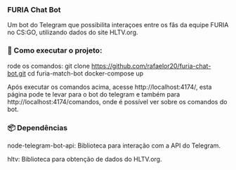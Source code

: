 ### FURIA Chat Bot

Um bot do Telegram que possibilita interaçoes entre os fâs da equipe FURIA no CS:GO, utilizando dados do site HLTV.org.

### 🔧 Como executar o projeto:

rode os comandos:
git clone https://github.com/rafaelor20/furia-chat-bot.git
cd furia-match-bot
docker-compose up

Após executar os comandos acima, acesse http://localhost:4174/, esta página pode te levar para o bot do telegram e também para http://localhost:4174/comandos, onde é possível ver sobre os comandos do bot.

### 📦 Dependências
node-telegram-bot-api: Biblioteca para interação com a API do Telegram.

hltv: Biblioteca para obtenção de dados do HLTV.org.